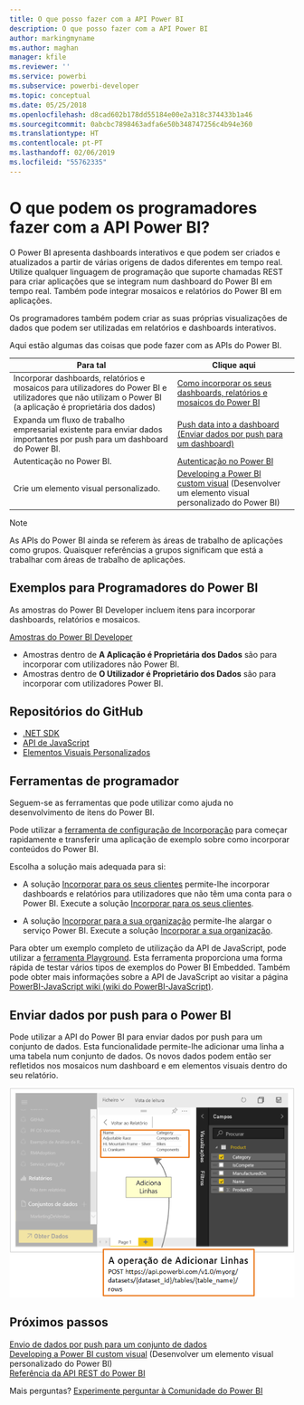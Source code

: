 ```yaml
---
title: O que posso fazer com a API Power BI
description: O que posso fazer com a API Power BI
author: markingmyname
ms.author: maghan
manager: kfile
ms.reviewer: ''
ms.service: powerbi
ms.subservice: powerbi-developer
ms.topic: conceptual
ms.date: 05/25/2018
ms.openlocfilehash: d8cad602b178dd55184e00e2a318c374433b1a46
ms.sourcegitcommit: 0abcbc7898463adfa6e50b348747256c4b94e360
ms.translationtype: HT
ms.contentlocale: pt-PT
ms.lasthandoff: 02/06/2019
ms.locfileid: "55762335"
---
```

# <a name="what-can-developers-do-with-the-power-bi-api"></a>O que podem os programadores fazer com a API Power BI?

O Power BI apresenta dashboards interativos e que podem ser criados e atualizados a partir de várias origens de dados diferentes em tempo real. Utilize qualquer linguagem de programação que suporte chamadas REST para criar aplicações que se integram num dashboard do Power BI em tempo real. Também pode integrar mosaicos e relatórios do Power BI em aplicações.

Os programadores também podem criar as suas próprias visualizações de dados que podem ser utilizadas em relatórios e dashboards interativos.

Aqui estão algumas das coisas que pode fazer com as APIs do Power BI.

| **Para tal** | **Clique aqui** |
| --- | --- |
| Incorporar dashboards, relatórios e mosaicos para utilizadores do Power BI e utilizadores que não utilizam o Power BI (a aplicação é proprietária dos dados) |[Como incorporar os seus dashboards, relatórios e mosaicos do Power BI](embedding-content.md) |
| Expanda um fluxo de trabalho empresarial existente para enviar dados importantes por push para um dashboard do Power BI. |[Push data into a dashboard (Enviar dados por push para um dashboard)](walkthrough-push-data.md) |
| Autenticação no Power BI. |[Autenticação no Power BI](get-azuread-access-token.md) |
| Crie um elemento visual personalizado. |[Developing a Power BI custom visual](custom-visual-develop-tutorial.md) (Desenvolver um elemento visual personalizado do Power BI) |

> [!NOTE]
> As APIs do Power BI ainda se referem às áreas de trabalho de aplicações como grupos. Quaisquer referências a grupos significam que está a trabalhar com áreas de trabalho de aplicações.

## <a name="power-bi-developer-samples"></a>Exemplos para Programadores do Power BI

As amostras do Power BI Developer incluem itens para incorporar dashboards, relatórios e mosaicos.

[Amostras do Power BI Developer](https://github.com/Microsoft/PowerBI-Developer-Samples)

* Amostras dentro de **A Aplicação é Proprietária dos Dados** são para incorporar com utilizadores não Power BI.
* Amostras dentro de **O Utilizador é Proprietário dos Dados** são para incorporar com utilizadores Power BI.

## <a name="github-repositories"></a>Repositórios do GitHub

* [.NET SDK](https://github.com/Microsoft/PowerBI-CSharp)
* [API de JavaScript](https://github.com/Microsoft/PowerBI-JavaScript)
* [Elementos Visuais Personalizados](https://github.com/Microsoft/PowerBI-visuals)

## <a name="developer-tools"></a>Ferramentas de programador

Seguem-se as ferramentas que pode utilizar como ajuda no desenvolvimento de itens do Power BI.

Pode utilizar a [ferramenta de configuração de Incorporação](https://aka.ms/embedsetup) para começar rapidamente e transferir uma aplicação de exemplo sobre como incorporar conteúdos do Power BI.

Escolha a solução mais adequada para si:

* A solução [Incorporar para os seus clientes](embedding.md#embedding-for-your-customers) permite-lhe incorporar dashboards e relatórios para utilizadores que não têm uma conta para o Power BI. Execute a solução [Incorporar para os seus clientes](https://aka.ms/embedsetup/AppOwnsData).

* A solução [Incorporar para a sua organização](embedding.md#embedding-for-your-organization) permite-lhe alargar o serviço Power BI. Execute a solução [Incorporar a sua organização](https://aka.ms/embedsetup/UserOwnsData).

Para obter um exemplo completo de utilização da API de JavaScript, pode utilizar a [ferramenta Playground](https://microsoft.github.io/PowerBI-JavaScript/demo). Esta ferramenta proporciona uma forma rápida de testar vários tipos de exemplos do Power BI Embedded. Também pode obter mais informações sobre a API de JavaScript ao visitar a página [PowerBI-JavaScript wiki (wiki do PowerBI-JavaScript)](https://github.com/Microsoft/powerbi-javascript/wiki).

## <a name="push-data-into-power-bi"></a>Enviar dados por push para o Power BI

Pode utilizar a API do Power BI para enviar dados por push para um conjunto de dados. Esta funcionalidade permite-lhe adicionar uma linha a uma tabela num conjunto de dados. Os novos dados podem então ser refletidos nos mosaicos num dashboard e em elementos visuais dentro do seu relatório.

![Exemplo de dados emitidos via push](media/what-can-you-do/powerbi-push-data.png)

## <a name="next-steps"></a>Próximos passos

[Envio de dados por push para um conjunto de dados](walkthrough-push-data.md)  
[Developing a Power BI custom visual](custom-visual-develop-tutorial.md) (Desenvolver um elemento visual personalizado do Power BI)  
[Referência da API REST do Power BI](https://docs.microsoft.com/rest/api/power-bi/)  

Mais perguntas? [Experimente perguntar à Comunidade do Power BI](http://community.powerbi.com/)
